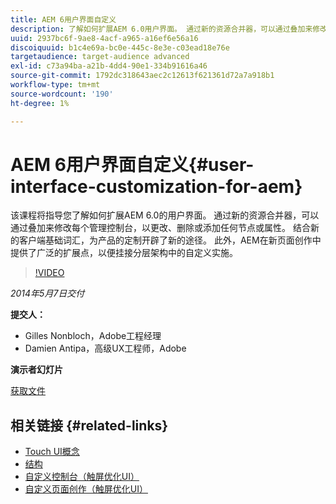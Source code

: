 ```yaml
---
title: AEM 6用户界面自定义
description: 了解如何扩展AEM 6.0用户界面。 通过新的资源合并器，可以通过叠加来修改每个管理控制台，以更改、删除或添加任何节点或属性。
uuid: 2937bc6f-9ae8-4acf-a965-a16ef6e56a16
discoiquuid: b1c4e69a-bc0e-445c-8e3e-c03ead18e76e
targetaudience: target-audience advanced
exl-id: c73a94ba-a21b-4dd4-90e1-334b91616a46
source-git-commit: 1792dc318643aec2c12613f621361d72a7a918b1
workflow-type: tm+mt
source-wordcount: '190'
ht-degree: 1%

---
```


# AEM 6用户界面自定义{#user-interface-customization-for-aem}

该课程将指导您了解如何扩展AEM 6.0的用户界面。 通过新的资源合并器，可以通过叠加来修改每个管理控制台，以更改、删除或添加任何节点或属性。 结合新的客户端基础词汇，为产品的定制开辟了新的途径。 此外，AEM在新页面创作中提供了广泛的扩展点，以便挂接分层架构中的自定义实施。

>[!VIDEO](https://video.tv.adobe.com/v/19519/?quality=9)

*2014年5月7日交付*

**提交人：**

* Gilles Nonbloch，Adobe工程经理
* Damien Antipa，高级UX工程师，Adobe

**演示者幻灯片**

[获取文件](assets/user-interface-customization-for-aem6.pdf)

## 相关链接 {#related-links}

* [Touch UI概念](https://docs.adobe.com/docs/en/aem/6-0/develop/the-basics/touch-ui-concepts.html)
* [结构](https://docs.adobe.com/docs/en/aem/6-0/develop/the-basics/touch-ui-structure.html)
* [自定义控制台（触屏优化UI）](https://docs.adobe.com/docs/en/aem/6-0/develop/extending/customizing-consoles-touch.html)
* [自定义页面创作（触屏优化UI）](https://docs.adobe.com/docs/en/aem/6-0/develop/extending/customizing-page-authoring-touch.html)
